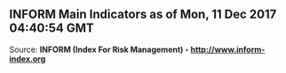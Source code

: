 ## INFORM Main Indicators as of Mon, 11 Dec 2017 04:40:54 GMT

Source: **INFORM (Index For Risk Management) - http://www.inform-index.org**